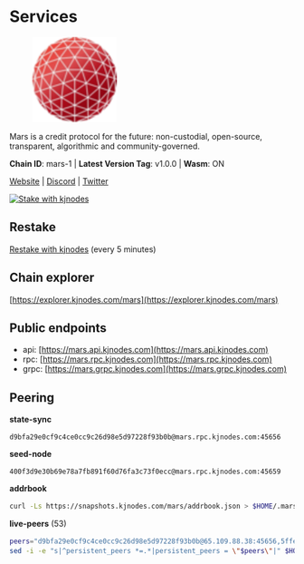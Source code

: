 # Services

<figure><img src="https://raw.githubusercontent.com/kj89/cosmos-images/main/logos/mars.png" width="150" alt=""><figcaption></figcaption></figure>

Mars is a credit protocol for the future: non-custodial,  open-source, transparent, algorithmic and community-governed.

**Chain ID**: mars-1 | **Latest Version Tag**: v1.0.0 | **Wasm**: ON

[Website](https://marsprotocol.io) | [Discord](https://discord.gg/marsprotocol) | [Twitter](https://twitter.com/mars_protocol)

[![Stake with kjnodes](https://i.ibb.co/cr44Q8j/button-stake-with-kjnodes.png)](https://restake.app/mars/marsvaloper1p9t4gr40rnpdwqacxgcqp7ffrfw908nu020g4n)

## Restake

[Restake with kjnodes](https://restake.app/mars/marsvaloper1p9t4gr40rnpdwqacxgcqp7ffrfw908nu020g4n) (every 5 minutes)
## Chain explorer
[https://explorer.kjnodes.com/mars](https://explorer.kjnodes.com/mars)

## Public endpoints

* api: [https://mars.api.kjnodes.com](https://mars.api.kjnodes.com)
* rpc: [https://mars.rpc.kjnodes.com](https://mars.rpc.kjnodes.com)
* grpc: [https://mars.grpc.kjnodes.com](https://mars.grpc.kjnodes.com)

## Peering

**state-sync**

```text
d9bfa29e0cf9c4ce0cc9c26d98e5d97228f93b0b@mars.rpc.kjnodes.com:45656
```

**seed-node**

```text
400f3d9e30b69e78a7fb891f60d76fa3c73f0ecc@mars.rpc.kjnodes.com:45659
```

**addrbook**
```bash
curl -Ls https://snapshots.kjnodes.com/mars/addrbook.json > $HOME/.mars/config/addrbook.json
```

**live-peers** (53)
```bash
peers="d9bfa29e0cf9c4ce0cc9c26d98e5d97228f93b0b@65.109.88.38:45656,5ffee90e41903f6fba29dc75446d536a02d626fe@65.108.232.150:18095,b88814bddfccd85289d7201bfd6fc6c4b3342ab2@178.162.165.193:36095,d0dbb50a474888b8bed04bf8a23ac6b8bae443ee@5.79.79.80:18095,c46be592341987eae20ac681cb08d2abcc02ab9a@137.74.4.20:2000,8bdf870e0eece71e1a09a80f5995d6d5e830c763@65.109.106.169:26656,41caa4106f68977e3a5123e56f57934a2d34a1c1@95.214.53.233:27056,d2a2c21754be65ad4a4f1de1f6163f681a6e8af8@192.99.44.79:18556,7583038c5f21ef6ddb60692469cfd80c97dd585d@88.218.224.126:26656,73be725377cc966d8da48f751085de4d1581b391@185.242.112.32:27651,352d8310c56f2538e4295157809b775071c2cd1d@65.108.141.109:21656,750935ac3bd1fda19f5bc3783d8108c27ceb10b9@66.85.151.226:36656,84f821d36d45cc0cdaa4ff05297e888bb0d9de8f@85.237.193.111:26656,969af6a39a0f7e8a17b92d90888360ad92248626@65.108.132.107:2000,ef7c6b0f2ddfcef34a7f36681eaa8159be83b71f@178.128.28.236:26656,be7d56127ef887d095b2f55f09be5fee1969d922@146.59.52.48:18095,c0e6bf4193accabc14171ce163e704dcec5ea5df@51.91.215.170:36095,7fa2f4bdbacaf4569621dc76b3e4df4c13b8710e@65.109.71.250:22656,be494851610016cff8853796a99c3ad46d8d1b5b@65.108.76.242:36095,9cb92702727bc5f3d40154e625b9553a04f4d649@65.109.104.72:18556,59bb909c57664fafe88bf1b6924769c15a769ba4@65.108.125.236:3000,52f792239ee6098457ecf1ff7402cd0b2529cea1@178.62.12.19:26656,d10e5704f3c8e9dd6ef42445e4b88bb57d0a8289@65.108.8.247:18556,d933a425e567c28b4695acbbf0d6cfa6c68cf0c5@65.108.72.156:26656,a7c4601a2dd043b4098af9cdc50a3b979df0b298@85.190.246.239:26666,905157b5cc774bb0ebbc79c040bead1adf5df58b@131.153.203.225:26656,894d4d9dd0df037afaef0f871ad14cd2dced2d33@65.108.238.61:23656,6cbdee8a3fd9dc83b8296275c96e5372dbc3b143@148.113.159.123:26656,63f6703a58ee4d9235e78d961408869af25a8f83@65.109.31.114:2500,9c0c747a44919d645f74354fbe095337630b9eee@37.252.184.228:26656,5e2eecf080d61688c92bab63577cf7d4cb97296e@89.58.16.128:26656,7f4be5f7db9b920e965197b65974f0e1e64749e4@144.126.128.128:26656,931f46cc338f59222c22565e216a16f57bbb9782@95.217.164.44:26656,a57468bf54407d75dee78b0cb6612805c4ac83e1@45.85.147.42:13656,d07c83afbb921a08e1f452ee7ac1b2f596fc8510@167.71.61.40:26656,2ce27b51ecdb5a225092193f793e25873f77d762@80.64.208.74:26656,32a2a2e9ba3b521e8d38e2e16160c5213d9fa645@168.119.124.130:58656,2b3f62666b7df1ed298e7bd7e2d2cfa8ba067c44@194.163.160.1:18556,ca5a76c51bbbc57f839e6ed08953d3926eaa6e5b@34.159.102.147:26656,f983785fc56c1eda751233550e13380bebd6a2fe@65.108.46.248:56656,88f8e4d74b70e18d4f3515d34701704086aa77e1@38.146.3.134:18556,918041a30cfbf00e3bcff76faaceb3ccc3fe5032@162.19.89.8:18556,1616af7456f519a0f2360adcad45d4bb9d39c92d@146.59.85.222:26656,305d93229a89ae46265ef08536aa962d4a0dee67@65.108.131.18:26656,76969af1bccdd4dcc511741b171c3d4ccb837ba6@146.59.85.223:18556,f301f4ba2c863573c093bcd9fa68f2b1060bcae3@142.44.240.156:26656,e61f11c5b03400d3a99c066f951ed0888a2b64af@65.108.238.103:18556,89757803f40da51678451735445ad40d5b15e059@169.155.44.75:26656,d3380199f09c242f2eccd421e92e1c32358e4b2c@15.235.66.89:12056,ebc272824924ea1a27ea3183dd0b9ba713494f83@185.16.39.137:27056,eff52a6fcf2634ce1d60c1a5d38809718e22c5d2@23.88.69.22:28766,86baedb502883a67947c84f62f3b6b89fc630988@107.155.81.98:26656,ade4d8bc8cbe014af6ebdf3cb7b1e9ad36f412c0@135.181.5.219:18556"
sed -i -e "s|^persistent_peers *=.*|persistent_peers = \"$peers\"|" $HOME/.mars/config/config.toml
```

